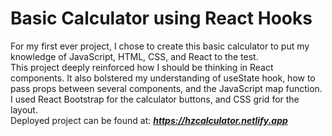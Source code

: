 # Basic Calculator using React Hooks

For my first ever project, I chose to create this basic calculator to put my knowledge of JavaScript, HTML, CSS, and React to the test.<br>
This project deeply reinforced how I should be thinking in React components. It also bolstered my understanding of useState hook, how to pass props between several components, and the JavaScript map function. <br>
I used React Bootstrap for the calculator buttons, and CSS grid for the layout. <br>
Deployed project can be found at: ***https://hzcalculator.netlify.app***
